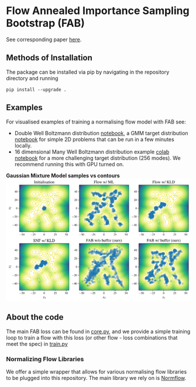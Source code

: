 # Flow Annealed Importance Sampling Bootstrap (FAB)
See corresponding paper [here](https://arxiv.org/abs/2111.11510).

## Methods of Installation

The  package can be installed via pip by navigating in the repository directory and running

```
pip install --upgrade .
```

## Examples
For visualised examples of training a normalising flow model with FAB see:
 - Double Well Boltzmann distribution [notebook](examples/double_well.ipynb), a GMM 
target distribution [notebook](examples/gmm.ipynb) for simple 2D problems that can be run in a few
minutes locally. 
 - 16 dimensional Many Well Boltzmann distribution example 
   [colab notebook](https://github.com/lollcat/FAB-TORCH/blob/master/examples/many_well_16.ipynb) 
   for a more challenging target distribution (256 modes). We recommend running this with GPU 
   turned on.


**Gaussian Mixture Model samples vs contours**
![Gaussian Mixture Model samples vs contours](./examples/paper_results/gmm/plots/MoG.png)


## About the code 
The main FAB loss can be found in [core.py](fab/core.py), and we provide a simple training loop to 
train a flow with this loss (or other flow - loss combinations that meet the spec) in [train.py](fab/train.py) 


### Normalizing Flow Libraries
We offer a simple wrapper that allows for various normalising flow libraries to be plugged into 
this repository. The main library we rely on is 
[Normflow](github.com/VincentStimper/normalizing-flows). 